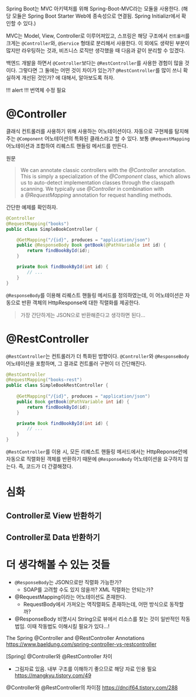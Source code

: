 Spring Boot는 MVC 아키텍처를 위해 Spring-Boot-MVC라는 모듈을 사용한다.
(해당 모듈은 Spring Boot Starter Web에 종속성으로 연결됨. Spring Initializr에서 확인할 수 있다.)

MVC는 Model, View, Controller로 이루어져있고, 스프링은 해당 구조에서 `컨트롤러`를 크게는 `@Controller`와, `@Service` 형태로 분리해서 사용한다. 이 외에도 생략된 부분이 많지만 라우팅하는 것과, 비즈니스 로직만 생각했을 때 다음과 같이 분리할 수 있겠다.

백엔드 개발을 하면서 `@Controller`보다는 `@RestController`를 사용한 경험이 많을 것이다. 그렇다면 그 둘에는 어떤 것이 차이가 있는가? `@RestController`를 많이 쓰니 확실하게 개선된 것인가? 에 대해서, 알아보도록 하자.


!!! alert !!!
번역체 수정 필요


# @Controller

클래식 컨트롤러를 사용하기 위해 사용하는 어노테이션이다.
자동으로 구현체를 탐지해주는 `@Component` 어노테이션의 특화된 클래스라고 할 수 있다.
보통 `@RequestMapping` 어노테이션과 조합하여 리퀘스트 핸들링 메서드를 만든다.

원문
> We can annotate classic controllers with the _@Controller_ annotation. This is simply a specialization of the _@Component_ class, which allows us to auto-detect implementation classes through the classpath scanning.
> We typically use _@Controller_ in combination with a _@RequestMapping_ annotation for request handling methods.

간단한 예제를 확인하자.

```java
@Controller
@RequestMapping("books")
public class SimpleBookController {

    @GetMapping("/{id}", produces = "application/json")
    public @ResponseBody Book getBook(@PathVariable int id) {
        return findBookById(id);
    }

    private Book findBookById(int id) {
        // ...
    }
}
```

`@ResponseBody`를 이용해 리퀘스트 핸들링 메서드를 정의하였는데, 이 어노테이션은 자동으로 반환 객체의 HttpResponse에 대한 직렬화를 제공한다.

> 가장 간단하게는 JSON으로 반환해준다고 생각하면 된다...

# @RestController
`@RestController`는 컨트롤러가 더 특화된 방향이다.
`@Controller`와 `@ResponseBody` 어노테이션을 포함하며, 그 결과로 컨트롤러 구현이 더 간단해진다.

```java
@RestController
@RequestMapping("books-rest")
public class SimpleBookRestController {
    
    @GetMapping("/{id}", produces = "application/json")
    public Book getBook(@PathVariable int id) {
        return findBookById(id);
    }

    private Book findBookById(int id) {
        // ...
    }
}
```

`@RestController`를 이용 시, 모든 리퀘스트 핸들링 메서드에서는 HttpReponse안에 자동으로 직렬화된 객체를 반환하기 때문에 `@ResponseBody` 어노테이션을 요구하지 않는다. 즉, 코드가 더 간결해졌다.

# 심화

## Controller로 View 반환하기
## Controller로 Data 반환하기



# 더 생각해볼 수 있는 것들

- `@ResponseBody`는 JSON으로만 직렬화 가능한가?
	- SOAP를 고려할 수도 있지 않을까? XML 직렬화는 안되는가?
- @RequestMapping이라는 어노테이션도 존재한다.
	- RequestBody에서 가져오는 역직렬화도 존재하는데, 어떤 방식으로 동작할까?
- @ResponseBody 비명시시 String으로 뷰에서 리소스를 찾는 것이 일반적인 작동법임. 이때 작동법도 이해시킬 필요가 있다...!



The Spring @Controller and @RestController Annotations
https://www.baeldung.com/spring-controller-vs-restcontroller

[Spring] @Controller와 @RestController 차이
- 그림자료 있음. 내부 구조를 이해하기 좋으므로 해당 자료 인용 필요
https://mangkyu.tistory.com/49

@Controller와 @RestController의 차이점
https://dncjf64.tistory.com/288